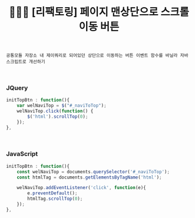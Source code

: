 # <div align="center">👩🏻‍💻 [리팩토링] 페이지 맨상단으로 스크롤 이동 버튼</div>

<br>

```
공통모듈 자장소 내 제이쿼리로 되어있던 상단으로 이동하는 버튼 이벤트 함수를 바닐라 자바스크립트로 개선하기
```

<br>

### JQuery

```javascript
initTopBtn : function(){
    var welNaviTop = $("#_naviToTop");
    welNaviTop.click(function() {
        $('html').scrollTop(0);
    });
},
```

<br>

### JavaScript

```javascript
initTopBtn : function(){
	const welNaviTop = documents.querySelector('#_naviToTop');
	const htmlTag = documents.getElementsByTagName('html');

	welNaviTop.addEventListener('click', function(e){
		e.preventDefault();
		htmlTag.scrollTop(0);
	});
},
```
